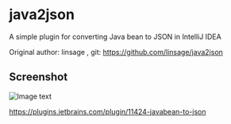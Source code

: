 # java2json

A simple plugin for converting Java bean to JSON in IntelliJ IDEA

Original author: linsage , git: https://github.com/linsage/java2json

## Screenshot

![Image text](https://raw.githubusercontent.com/organics2016/javabean2json/master/screenshot/java2json.gif)

https://plugins.jetbrains.com/plugin/11424-javabean-to-json